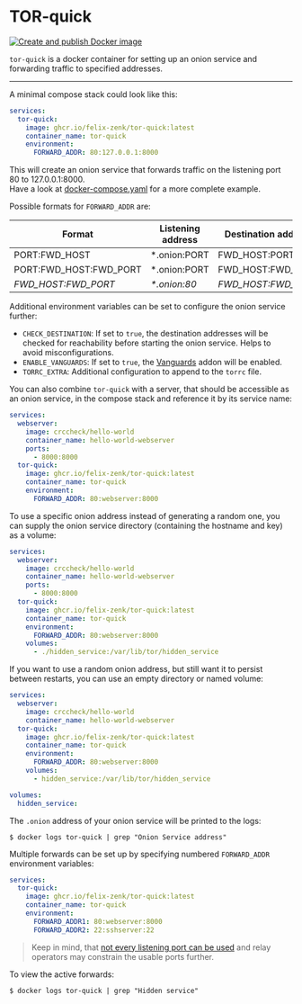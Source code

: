 TOR-quick
===

[![Create and publish Docker image](https://github.com/felix-zenk/tor-quick/actions/workflows/publish.yml/badge.svg)](https://github.com/felix-zenk/tor-quick/actions/workflows/publish.yml)

`tor-quick` is a docker container for setting up an onion service and forwarding traffic to specified addresses.

---

A minimal compose stack could look like this:

```yaml
services:
  tor-quick:
    image: ghcr.io/felix-zenk/tor-quick:latest
    container_name: tor-quick
    environment:
      FORWARD_ADDR: 80:127.0.0.1:8000
```

This will create an onion service that forwards traffic on the listening port 80 to 127.0.0.1:8000.  
Have a look at [docker-compose.yaml](docker-compose.yaml) for a more complete example.  

Possible formats for `FORWARD_ADDR` are:

| Format                 | Listening address | Destination address |
|------------------------|-------------------|---------------------|
| PORT:FWD_HOST          | *.onion:PORT      | FWD_HOST:PORT       |
| PORT:FWD_HOST:FWD_PORT | *.onion:PORT      | FWD_HOST:FWD_PORT   |
| *FWD_HOST:FWD_PORT*    | *\*.onion:80*     | *FWD_HOST:FWD_PORT* |


Additional environment variables can be set to configure the onion service further:

- `CHECK_DESTINATION`: If set to `true`, the destination addresses will be checked for reachability before starting the onion service.
  Helps to avoid misconfigurations.
- `ENABLE_VANGUARDS`: If set to `true`, the [Vanguards](https://github.com/mikeperry-tor/vanguards) addon will be enabled.
- `TORRC_EXTRA`: Additional configuration to append to the `torrc` file.

You can also combine `tor-quick` with a server, that should be accessible as an onion service,
in the compose stack and reference it by its service name:

```yaml
services:
  webserver:
    image: crccheck/hello-world
    container_name: hello-world-webserver
    ports:
      - 8000:8000
  tor-quick:
    image: ghcr.io/felix-zenk/tor-quick:latest
    container_name: tor-quick
    environment:
      FORWARD_ADDR: 80:webserver:8000
```

To use a specific onion address instead of generating a random one,
you can supply the onion service directory (containing the hostname and key) as a volume:

```yaml
services:
  webserver:
    image: crccheck/hello-world
    container_name: hello-world-webserver
    ports:
      - 8000:8000
  tor-quick:
    image: ghcr.io/felix-zenk/tor-quick:latest
    container_name: tor-quick
    environment:
      FORWARD_ADDR: 80:webserver:8000
    volumes:
      - ./hidden_service:/var/lib/tor/hidden_service
```

If you want to use a random onion address, but still want it to persist between restarts,
you can use an empty directory or named volume:

```yaml
services:
  webserver:
    image: crccheck/hello-world
    container_name: hello-world-webserver
  tor-quick:
    image: ghcr.io/felix-zenk/tor-quick:latest
    container_name: tor-quick
    environment:
      FORWARD_ADDR: 80:webserver:8000
    volumes:
      - hidden_service:/var/lib/tor/hidden_service

volumes:
  hidden_service:
```

The `.onion` address of your onion service will be printed to the logs:

```shell
$ docker logs tor-quick | grep "Onion Service address"
```

Multiple forwards can be set up by specifying numbered `FORWARD_ADDR` environment variables:

```yaml
services:
  tor-quick:
    image: ghcr.io/felix-zenk/tor-quick:latest
    container_name: tor-quick
    environment:
      FORWARD_ADDR1: 80:webserver:8000
      FORWARD_ADDR2: 22:sshserver:22
```

> Keep in mind, that [not every listening port can be used](https://support.torproject.org/relay-operators/default-exit-ports/)
> and relay operators may constrain the usable ports further.

To view the active forwards:

```shell
$ docker logs tor-quick | grep "Hidden service"
```


